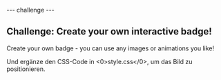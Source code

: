 \--- challenge \---

## Challenge: Create your own interactive badge!

Create your own badge - you can use any images or animations you like!

Und ergänze den CSS-Code in <0>style.css</0>, um das Bild zu positionieren.
